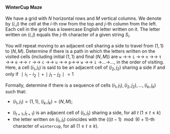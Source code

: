 #### WinterCup Maze

We have a grid with $N$ horizontal rows and $M$ vertical columns. We denote by $(i,j)$ the cell at the $i$-th row from the top and $j$-th column from the left. Each cell in the grid has a lowercase English letter written on it. The letter written on $(i,j)$ equals the $j$-th character of a given string $S_{i}$.

You will repeat moving to an adjacent cell sharing a side to travel from $(1,1)$ to $(N,M)$. Determine if there is a path in which the letters written on the visited cells (including initial $(1,1)$ and final $(N,M)$) are `w` →→ `i` →→ `n` →→ `t` →→ `e` →→ `r` →→ `c` →→ `u` →→ `p`→→ `w` →→ `i` →…→…, in the order of visiting. Here, a cell $(i_{1},j_{1})$ is said to be an adjacent cell of $(i_{2},j_{2})$ sharing a side if and only if $∣i_{1}−i_{2}∣+∣j_{1}−j_{2}∣=1$

Formally, determine if there is a sequence of cells $(i_{1},j_{1}),(i_{2},j_{2}),...,(i_{k},j_{k})$ such that:

- $(i_{1},j_{1}) = (1,1)$, $(i_{k},j_{k}) = (N,M)$;

* $(i_{t+1},j_{t+1})$ is an adjacent cell of $(i_{t},j_{t})$ sharing a side, for all  $t \ (1 \le t \le k)$
* the letter written on $(i_{t},j_{t})$ coincides with the $(((t−1)\mod9)+1)$-th character of `wintercup`, for all  $(1\le t \le k)$.